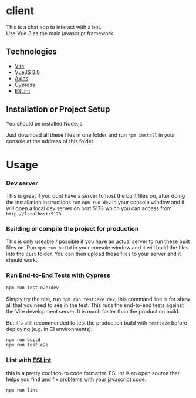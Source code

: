 # client

This is a chat app to interact with a bot.<br>
Use Vue 3 as the main javascript framework.<br>


## Technologies

- [Vite](https://vitejs.dev/)
- [VueJS 3.0](https://vuejs.org/)
- [Axios](https://axios-http.com/)
- [Cypress](https://www.cypress.io/)
- [ESLint](https://eslint.org/)


## Installation or Project Setup

You should be installed Node.js

Just download all these files in one folder and run `npm install` in your console at the address of this folder.<br>


# Usage

### Dev server

This is great if you dont have a server to host the built files on, after doing the installation instructions run `npm run dev` in your console window and it will open a local dev server on port 5173 which you can access from `http://localhost:5173`


### Building or compile the project for production

This is only useable / possible if you have an actual server to run these built files on. Run `npm run build` in your console window and it will build the files into the `dist` folder. You can then upload these files to your server and it should work.


### Run End-to-End Tests with [Cypress](https://www.cypress.io/)

```sh
npm run test:e2e:dev
```

Simply try the test, run `npm run test:e2e:dev`, this command line is for show all that you need to see in the test.
This runs the end-to-end tests against the Vite development server.
It is much faster than the production build.

But it's still recommended to test the production build with `test:e2e` before deploying (e.g. in CI environments):

```sh
npm run build
npm run test:e2e
```

### Lint with [ESLint](https://eslint.org/)

this is a pretty cool tool to code formatter.
ESLint is an open source that helps you find and fix problems with your javascript code.

```sh
npm run lint
```
